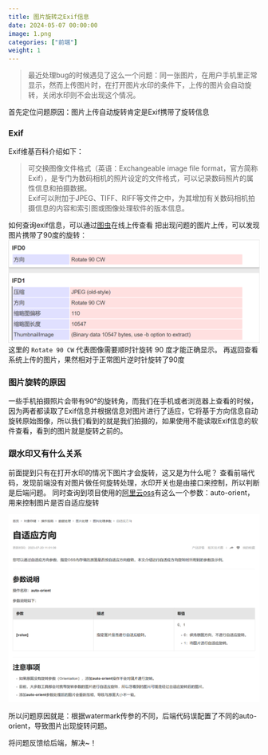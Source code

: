```yaml
---
title: 图片旋转之Exif信息
date: 2024-05-07 00:00:00
image: 1.png
categories: ["前端"]
weight: 1 
---
```


>最近处理bug的时候遇见了这么一个问题：同一张图片，在用户手机里正常显示，然而上传图片时，在打开图片水印的条件下，上传的图片会自动旋转，关闭水印则不会出现这个情况。

首先定位问题原因：图片上传自动旋转肯定是Exif携带了旋转信息

### Exif

Exif维基百科介绍如下：
> 可交换图像文件格式（英语：Exchangeable image file format，官方简称Exif），是专门为数码相机的照片设定的文件格式，可以记录数码照片的属性信息和拍摄数据。  
> Exif可以附加于JPEG、TIFF、RIFF等文件之中，为其增加有关数码相机拍摄信息的内容和索引图或图像处理软件的版本信息。

如何查询exif信息，可以通过[图虫](https://exif.tuchong.com/)在线上传查看
把出现问题的图片上传，可以发现图片携带了90度的旋转：
![Exif信息](<Pasted image 20240506173200.png>)
这里的 `Rotate 90 CW` 代表图像需要顺时针旋转 90 度才能正确显示。
再返回查看系统上传的图片，果然相对于正常图片逆时针旋转了90度

### 图片旋转的原因

一些手机拍摄照片会带有90°的旋转角，而我们在手机或者浏览器上查看的时候，因为两者都读取了Exif信息并根据信息对图片进行了适应，它将基于方向信息自动旋转原始图像，所以我们看到的就是我们拍摄的，如果使用不能读取Exif信息的软件查看，看到的图片就是旋转之前的。

### 跟水印又有什么关系

前面提到只有在打开水印的情况下图片才会旋转，这又是为什么呢？
查看前端代码，发现前端没有对图片做任何旋转处理，水印开关也是由接口来控制，所以判断是后端问题。
同时查询到项目使用的[阿里云oss](https://help.aliyun.com/zh/oss/user-guide/auto-rotate-4?spm=a2c4g.11186623.0.0.12ad1fb8QFq3kG)有这么一个参数：auto-orient，用来控制图片是否自适应旋转

![oss参数](<Pasted image 20240507091603.png>)

所以问题原因就是：根据watermark传参的不同，后端代码误配置了不同的auto-orient，导致图片出现旋转问题。

将问题反馈给后端，解决~！
